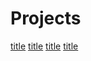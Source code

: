 # Projects

[title](https://github.com/miguelrizzog96/Regression_Predictive_Model)
[title](https://github.com/miguelrizzog96/Queue_Simulation_Python)
[title](https://github.com/miguelrizzog96/Appointment_NoShow_classifier)
[title](https://github.com/miguelrizzog96/Unit_Converter)
